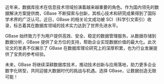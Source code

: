 近年来，数据库技术在信息技术领域扮演着越来越重要的角色。作为国内领先的数据解决方案提供商，GBase 不断探索与创新，其核心技术和研究成果得到了国际学术界的广泛认可。近日，GBase 的相关论文成功被 SCI（科学引文索引）收录，标志着其在数据库领域的技术实力达到了世界先进水平。

GBase 始终致力于为用户提供高效、安全、稳定的数据管理服务。从数据存储到数据分析，GBase 提供了全方位的支持，帮助企业实现数据价值的最大化。此次论文的发表不仅展示了 GBase 在数据库理论研究上的深厚积累，也为行业发展提供了宝贵的参考经验。

未来，GBase 将继续深耕数据库技术，推动技术创新与应用落地，助力更多企业数字化转型，共同迎接大数据时代的挑战与机遇。选择 GBase，让数据创造无限可能！